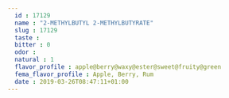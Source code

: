 ```yaml
---
  id : 17129
  name : "2-METHYLBUTYL 2-METHYLBUTYRATE"
  slug : 17129
  taste : 
  bitter : 0
  odor : 
  natural : 1
  flavor_profile : apple@berry@waxy@ester@sweet@fruity@green
  fema_flavor_profile : Apple, Berry, Rum
  date : 2019-03-26T08:47:11+01:00
---
```



